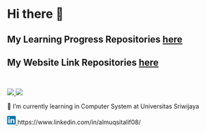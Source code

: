 # Hi there 👋    

## My Learning Progress Repositories [here](https://github.com/almuqsitalif08/MyLearningProgress)     
## My Website Link Repositories [here](https://github.com/almuqsitalif08/MyLinkWebsite_MyLinkApp)    
<br>
<p align="left">
<a href="https://github.com/almuqsitalif08">
  <img width="360em" src="https://github-readme-stats-eight-theta.vercel.app/api/top-langs/?username=almuqsitalif08&layout=compact&langs_count=10&theme=algolia"/>
  <img height="180em" src="https://github-readme-stats-eight-theta.vercel.app/api?username=almuqsitalif08&show_icons=true&theme=algolia&include_all_commits=true&count_private=true"/>   
</a>
</p>
<p>
🌱 I’m currently learning in Computer System at Universitas Sriwijaya
</p>
<a href="https://www.linkedin.com/in/almuqsitalif08/">
  <img width="20em" src="https://github.com/almuqsitalif08/almuqsitalif08/blob/main/assets/LinkedIn_logo_initials.png"/>
</a>
https://www.linkedin.com/in/almuqsitalif08/
<!--
**almuqsitalif08/almuqsitalif08** is a ✨ _special_ ✨ repository because its `README.md` (this file) appears on your GitHub profile.

Here are some ideas to get you started:

- 🔭 I’m currently working on ...
- 
- 👯 I’m looking to collaborate on ...
- 🤔 I’m looking for help with ...
- 💬 Ask me about ...
- 📫 How to reach me: ...
- 😄 Pronouns: ...
- ⚡ Fun fact: ...
-->

